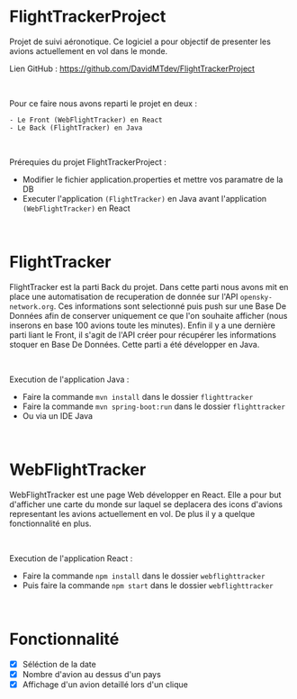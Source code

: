 # FlightTrackerProject

Projet de suivi aéronotique. Ce logiciel a pour objectif de presenter les avions actuellement en vol dans le monde.

Lien GitHub : https://github.com/DavidMTdev/FlightTrackerProject

<br>

Pour ce faire nous avons reparti le projet en deux :

    - Le Front (WebFlightTracker) en React
    - Le Back (FlightTracker) en Java

<br>
    
Prérequies du projet FlightTrackerProject :
  - Modifier le fichier application.properties et mettre vos paramatre de la DB
  - Executer l'application `(FlightTracker)` en Java avant l'application `(WebFlightTracker)` en React

<br>

# FlightTracker

FlightTracker est la parti Back du projet. Dans cette parti nous avons mit en place une automatisation de recuperation de donnée sur l'API `opensky-network.org`.
Ces informations sont selectionné puis push sur une Base De Données afin de conserver uniquement ce que l'on souhaite afficher (nous inserons en base 100 avions toute les minutes).
Enfin il y a une dernière parti liant le Front, il s'agit de l'API créer pour récupérer les informations stoquer en Base De Données.
Cette parti a été développer en Java.

<br>

Execution de l'application Java :
  - Faire la commande `mvn install` dans le dossier `flighttracker`
  - Faire la commande `mvn spring-boot:run` dans le dossier `flighttracker`
  - Ou via un IDE Java

<br>

# WebFlightTracker

WebFlightTracker est une page Web développer en React.
Elle a pour but d'afficher une carte du monde sur laquel se deplacera des icons d'avions representant les avions actuellement en vol.
De plus il y a quelque fonctionnalité en plus.

<br>

Execution de l'application React :
  - Faire la commande `npm install` dans le dossier `webflighttracker`
  - Puis faire la commande `npm start` dans le dossier `webflighttracker`

<br>

# Fonctionnalité 
  - [x] Séléction de la date
  - [x] Nombre d'avion au dessus d'un pays
  - [x] Affichage d'un avion detaillé lors d'un clique 
